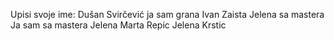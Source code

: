 Upisi svoje ime:
Dušan Svirčević
ja sam grana Ivan
Zaista Jelena sa mastera
Ja sam sa mastera Jelena
Marta Repic
Jelena Krstic